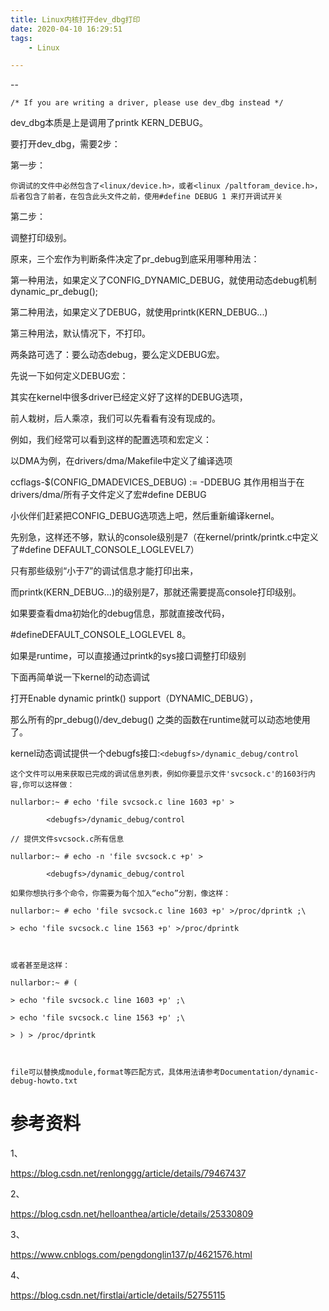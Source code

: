 ```yaml
---
title: Linux内核打开dev_dbg打印
date: 2020-04-10 16:29:51
tags:
	- Linux

---
```


--

```
/* If you are writing a driver, please use dev_dbg instead */
```



dev_dbg本质是上是调用了printk KERN_DEBUG。

要打开dev_dbg，需要2步：

第一步：

```
你调试的文件中必然包含了<linux/device.h>，或者<linux /paltforam_device.h>，后者包含了前者，在包含此头文件之前，使用#define DEBUG 1 来打开调试开关
```

第二步：

调整打印级别。



原来，三个宏作为判断条件决定了pr_debug到底采用哪种用法：

第一种用法，如果定义了CONFIG_DYNAMIC_DEBUG，就使用动态debug机制dynamic_pr_debug();

第二种用法，如果定义了DEBUG，就使用printk(KERN_DEBUG...)

第三种用法，默认情况下，不打印。



两条路可选了：要么动态debug，要么定义DEBUG宏。

先说一下如何定义DEBUG宏：

其实在kernel中很多driver已经定义好了这样的DEBUG选项，

前人栽树，后人乘凉，我们可以先看看有没有现成的。

例如，我们经常可以看到这样的配置选项和宏定义：

以DMA为例，在drivers/dma/Makefile中定义了编译选项

ccflags-$(CONFIG_DMADEVICES_DEBUG) := -DDEBUG
其作用相当于在drivers/dma/所有子文件定义了宏#define DEBUG

小伙伴们赶紧把CONFIG_DEBUG选项选上吧，然后重新编译kernel。

先别急，这样还不够，默认的console级别是7（在kernel/printk/printk.c中定义了#define DEFAULT_CONSOLE_LOGLEVEL7）

只有那些级别“小于7”的调试信息才能打印出来，

而printk(KERN_DEBUG...)的级别是7，那就还需要提高console打印级别。

如果要查看dma初始化的debug信息，那就直接改代码，

#defineDEFAULT_CONSOLE_LOGLEVEL 8。

如果是runtime，可以直接通过printk的sys接口调整打印级别 



下面再简单说一下kernel的动态调试

打开Enable dynamic printk() support（DYNAMIC_DEBUG），

那么所有的pr_debug()/dev_debug() 之类的函数在runtime就可以动态地使用了。

kernel动态调试提供一个debugfs接口:`<debugfs>/dynamic_debug/control `

```
这个文件可以用来获取已完成的调试信息列表，例如你要显示文件'svcsock.c'的1603行内容,你可以这样做：

nullarbor:~ # echo 'file svcsock.c line 1603 +p' >

        <debugfs>/dynamic_debug/control  

// 提供文件svcsock.c所有信息 

nullarbor:~ # echo -n 'file svcsock.c +p' >

        <debugfs>/dynamic_debug/control 
```

```
如果你想执行多个命令，你需要为每个加入“echo”分割，像这样：

nullarbor:~ # echo 'file svcsock.c line 1603 +p' >/proc/dprintk ;\

> echo 'file svcsock.c line 1563 +p' >/proc/dprintk

 

或者甚至是这样： 

nullarbor:~ # (

> echo 'file svcsock.c line 1603 +p' ;\

> echo 'file svcsock.c line 1563 +p' ;\

> ) > /proc/dprintk 

 

file可以替换成module,format等匹配方式，具体用法请参考Documentation/dynamic-debug-howto.txt
```



# 参考资料

1、

https://blog.csdn.net/renlonggg/article/details/79467437

2、

https://blog.csdn.net/helloanthea/article/details/25330809

3、

https://www.cnblogs.com/pengdonglin137/p/4621576.html

4、

https://blog.csdn.net/firstlai/article/details/52755115